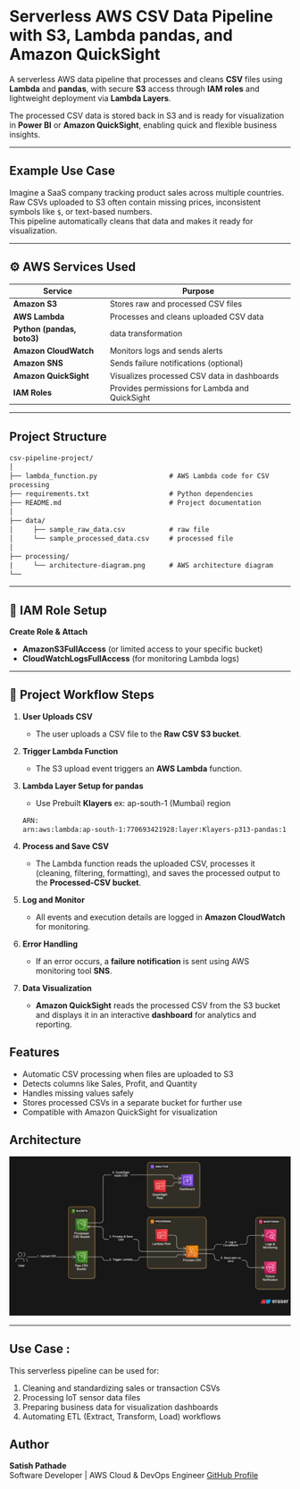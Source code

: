 
# Serverless AWS CSV Data Pipeline with S3, Lambda  pandas, and Amazon QuickSight 

A serverless AWS data pipeline that processes and cleans **CSV** files using **Lambda** and **pandas**, with secure **S3** access through **IAM roles** and lightweight deployment via **Lambda Layers**.

The processed CSV data is stored back in S3 and is ready for visualization in **Power BI** or **Amazon QuickSight**, enabling quick and flexible business insights.

---

## Example Use Case

Imagine a SaaS company tracking product sales across multiple countries.  
Raw CSVs uploaded to S3 often contain missing prices, inconsistent symbols like `$`, or text-based numbers.  
This pipeline automatically cleans that data and makes it ready for visualization.

---

## ⚙️ AWS Services Used

| Service | Purpose |
|----------|----------|
| **Amazon S3** | Stores raw and processed CSV files |
| **AWS Lambda** | Processes and cleans uploaded CSV data |
| **Python (pandas, boto3)** | data transformation |
| **Amazon CloudWatch** | Monitors logs and sends alerts |
| **Amazon SNS** | Sends failure notifications (optional) |
| **Amazon QuickSight** | Visualizes processed CSV data in dashboards |
| **IAM Roles** | Provides permissions for Lambda and QuickSight |

---

## Project Structure
```
csv-pipeline-project/
│
├── lambda_function.py                  # AWS Lambda code for CSV processing
├── requirements.txt                    # Python dependencies
├── README.md                           # Project documentation
│
├── data/
│     ├── sample_raw_data.csv           # raw file
│     └── sample_processed_data.csv     # processed file 
│
├── processing/
|     └── architecture-diagram.png      # AWS architecture diagram
└──
```

---

## 🔑 IAM Role Setup
**Create Role & Attach**  
   - **AmazonS3FullAccess** (or limited access to your specific bucket)
   - **CloudWatchLogsFullAccess** (for monitoring Lambda logs)

---

## 📁 Project Workflow Steps

1. **User Uploads CSV**
   - The user uploads a CSV file to the **Raw CSV S3 bucket**.

2. **Trigger Lambda Function**
   - The S3 upload event triggers an **AWS Lambda** function.

3. **Lambda Layer Setup for pandas**
   -  Use Prebuilt **Klayers**
   ex: ap-south-1 (Mumbai) region

   ```
   ARN: 
   arn:aws:lambda:ap-south-1:770693421928:layer:Klayers-p313-pandas:1
   ```

4. **Process and Save CSV**
   - The Lambda function reads the uploaded CSV, processes it (cleaning, filtering, formatting), and saves the processed output to the **Processed-CSV bucket**.

5. **Log and Monitor**
   - All events and execution details are logged in **Amazon CloudWatch** for monitoring.

6. **Error Handling**
   - If an error occurs, a **failure notification** is sent using AWS monitoring tool **SNS**.

7. **Data Visualization**
   - **Amazon QuickSight** reads the processed CSV from the S3 bucket and displays it in an interactive **dashboard** for analytics and reporting.

## Features

- Automatic CSV processing when files are uploaded to S3
- Detects columns like Sales, Profit, and Quantity
- Handles missing values safely
- Stores processed CSVs in a separate bucket for further use
- Compatible with Amazon QuickSight for visualization

## Architecture 

   ![Diagram](processing/csv-pipeline-architecture.png)

---

## Use Case :
This serverless pipeline can be used for:
1. Cleaning and standardizing sales or transaction CSVs  
2. Processing IoT sensor data files  
3. Preparing business data for visualization dashboards  
4. Automating ETL (Extract, Transform, Load) workflows 

## Author

**Satish Pathade**  
Software Developer | AWS Cloud & DevOps Engineer
[GitHub Profile](https://github.com/satishpathade)
